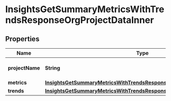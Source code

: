 

# InsightsGetSummaryMetricsWithTrendsResponseOrgProjectDataInner


## Properties

| Name | Type | Description | Notes |
|------------ | ------------- | ------------- | -------------|
|**projectName** | **String** | The name of the project. |  |
|**metrics** | [**InsightsGetSummaryMetricsWithTrendsResponseOrgProjectDataInnerMetrics**](InsightsGetSummaryMetricsWithTrendsResponseOrgProjectDataInnerMetrics.md) |  |  |
|**trends** | [**InsightsGetSummaryMetricsWithTrendsResponseOrgProjectDataInnerTrends**](InsightsGetSummaryMetricsWithTrendsResponseOrgProjectDataInnerTrends.md) |  |  |



